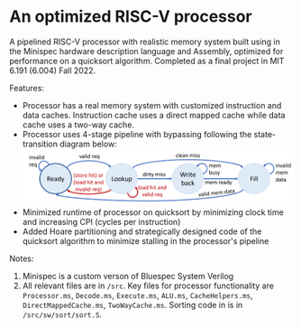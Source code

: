 # An optimized RISC-V processor
A pipelined RISC-V processor with realistic memory system built using in the Minispec hardware description language and Assembly, optimized for performance on a quicksort algorithm. Completed as a final project in MIT 6.191 (6.004) Fall 2022. 

Features:
* Processor has a real memory system with customized instruction and data caches. Instruction cache uses a direct mapped cache while data cache uses a two-way cache. 
* Processor uses 4-stage pipeline with bypassing following the state-transition diagram below:
![State-transition diagram of pipelined processor](./img/pipeline_diagram.png)
* Minimized runtime of processor on quicksort by minimizing clock time and increasing CPI (cycles per instruction) 
* Added Hoare partitioning and strategically designed code of the quicksort algorithm to minimize stalling in the processor's pipeline 

Notes:
1. Minispec is a custom verson of Bluespec System Verilog
2. All relevant files are in `/src`. Key files for processor functionality are `Processor.ms`, `Decode.ms`, `Execute.ms`, `ALU.ms`, `CacheHelpers.ms`, `DirectMappedCache.ms`, `TwoWayCache.ms`. Sorting code in is in `/src/sw/sort/sort.S`.

